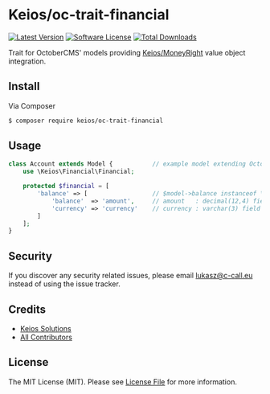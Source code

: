 # Keios/oc-trait-financial

[![Latest Version](https://img.shields.io/github/release/keiosnet/oc-trait-financial.svg?style=flat-square)](https://github.com/keiosnet/oc-trait-financial/releases)
[![Software License](https://img.shields.io/badge/license-MIT-brightgreen.svg?style=flat-square)](LICENSE.md)
[![Total Downloads](https://img.shields.io/packagist/dt/keios/oc-trait-financial.svg?style=flat-square)](https://packagist.org/packages/keios/oc-trait-financial)

Trait for OctoberCMS' models providing [Keios/MoneyRight](http://github.com/keiosnet/moneyright) value object integration.

## Install

Via Composer

``` bash
$ composer require keios/oc-trait-financial
```

## Usage

``` php
class Account extends Model {           // example model extending October's October\Rain\Database\Model
    use \Keios\Financial\Financial;

    protected $financial = [
        'balance' => [                  // $model->balance instanceof \Keios\MoneyRight\Money // true
            'balance'  => 'amount',     // amount   : decimal(12,4) field in database
            'currency' => 'currency'    // currency : varchar(3) field in database
        ]
    ];
}
```

## Security

If you discover any security related issues, please email lukasz@c-call.eu instead of using the issue tracker.

## Credits

- [Keios Solutions](https://github.com/keiosnet)
- [All Contributors](../../contributors)

## License

The MIT License (MIT). Please see [License File](LICENSE.md) for more information.
